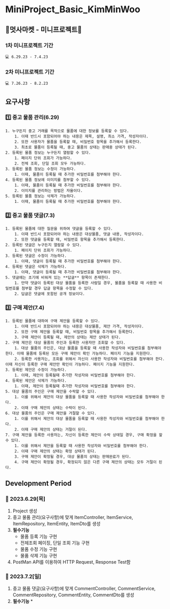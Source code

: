 # MiniProject_Basic_KimMinWoo

## 🦁멋사마켓 - 미니프로젝트🦁

### 1차 미니프로젝트 기간
```text
💻 6.29.23 - 7.4.23
```

### 2차 미니프로젝트 기간
```text
💻 7.26.23 - 8.2.23
```

## 요구사항

### 1️⃣ 중고 물품 관리(6.29)

```text
1. 누구든지 중고 거래를 목적으로 물품에 대한 정보를 등록할 수 있다. 
    1. 이때 반드시 포함되어야 하는 내용은 제목, 설명, 최소 가격, 작성자이다.
    2. 또한 사용자가 물품을 등록할 때, 비밀번호 항목을 추가해서 등록한다.
    3. 최초로 물품이 등록될 때, 중고 물품의 상태는 판매중 상태가 된다.
2. 등록된 물품 정보는 누구든지 열람할 수 있다. 
    1. 페이지 단위 조회가 가능하다.
    2. 전체 조회, 단일 조회 모두 가능하다.
3. 등록된 물품 정보는 수정이 가능하다. 
    1. 이때, 물품이 등록될 때 추가한 비밀번호를 첨부해야 한다.
4. 등록된 물품 정보에 이미지를 첨부할 수 있다.
    1. 이때, 물품이 등록될 때 추가한 비밀번호를 첨부해야 한다.
    2. 이미지를 관리하는 방법은 자율이다.
5. 등록된 물품 정보는 삭제가 가능하다. 
    1. 이때, 물품이 등록될 때 추가한 비밀번호를 첨부해야 한다.
```
### 2️⃣ 중고 물품 댓글(7.3)

```text
1. 등록된 물품에 대한 질문을 위하여 댓글을 등록할 수 있다. 
    1. 이때 반드시 포함되어야 하는 내용은 대상물품, 댓글 내용, 작성자이다.
    2. 또한 댓글을 등록할 때, 비밀번호 항목을 추가해서 등록한다.
2. 등록된 댓글은 누구든지 열람할 수 있다. 
    1. 페이지 단위 조회가 가능하다.
3. 등록된 댓글은 수정이 가능하다. 
    1. 이때, 댓글이 등록될 때 추가한 비밀번호를 첨부해야 한다.
4. 등록된 댓글은 삭제가 가능하다. 
    1. 이때, 댓글이 등록될 때 추가한 비밀번호를 첨부해야 한다.
5. 댓글에는 초기에 비워져 있는 **답글** 항목이 존재한다. 
    1. 만약 댓글이 등록된 대상 물품을 등록한 사람일 경우, 물품을 등록할 때 사용한 비밀번호를 첨부할 경우 답글 항목을 수정할 수 있다.
    2. 답글은 댓글에 포함된 공개 정보이다.
```
### 3️⃣ 구매 제안(7.4)
```text
1. 등록된 물품에 대하여 구매 제안을 등록할 수 있다. 
    1. 이때 반드시 포함되어야 하는 내용은 대상물품, 제안 가격, 작성자이다.
    2. 또한 구매 제안을 등록할 때, 비밀번호 항목을 추가해서 등록한다.
    3. 구매 제안이 등록될 때, 제안의 상태는 제안 상태가 된다.
2. 구매 제안은 대상 물품의 주인과 등록한 사용자만 조회할 수 있다.
    1. 대상 물품의 주인은, 대상 물품을 등록할 때 사용한 작성자와 비밀번호를 첨부해야 한다. 이때 물품에 등록된 모든 구매 제안이 확인 가능하다. 페이지 기능을 지원한다.
    2. 등록한 사용자는, 조회를 위해서 자신이 사용한 작성자와 비밀번호를 첨부해야 한다. 이때 자신이 등록한 구매 제안만 확인이 가능하다. 페이지 기능을 지원한다.
3. 등록된 제안은 수정이 가능하다. 
    1. 이때, 제안이 등록될때 추가한 작성자와 비밀번호를 첨부해야 한다.
4. 등록된 제안은 삭제가 가능하다. 
    1. 이때, 제안이 등록될때 추가한 작성자와 비밀번호를 첨부해야 한다.
5. 대상 물품의 주인은 구매 제안을 수락할 수 있다. 
    1. 이를 위해서 제안의 대상 물품을 등록할 때 사용한 작성자와 비밀번호를 첨부해야 한다.
    2. 이때 구매 제안의 상태는 수락이 된다.
6. 대상 물품의 주인은 구매 제안을 거절할 수 있다. 
    1. 이를 위해서 제안의 대상 물품을 등록할 때 사용한 작성자와 비밀번호를 첨부해야 한다.
    2. 이때 구매 제안의 상태는 거절이 된다.
7. 구매 제안을 등록한 사용자는, 자신이 등록한 제안이 수락 상태일 경우, 구매 확정을 할 수 있다. 
    1. 이를 위해서 제안을 등록할 때 사용한 작성자와 비밀번호를 첨부해야 한다.
    2. 이때 구매 제안의 상태는 확정 상태가 된다.
    3. 구매 제안이 확정될 경우, 대상 물품의 상태는 판매완료가 된다.
    4. 구매 제안이 확정될 경우, 확정되지 않은 다른 구매 제안의 상태는 모두 거절이 된다.
```
## Development Period

### 📆 2023.6.29[목]
1. Project 생성
2. 중고 물품 관리(요구사항)에 맞게 ItemController, ItemService, ItemRepository, ItemEntity, ItemDto를 생성
3. <b>필수기능</b>
    * 물품 등록 기능 구현
    * 전체조회 페이징, 단일 조회 기능 구현
    * 물품 수정 기능 구현
    * 물품 삭제 기능 구현
4. PostMan API를 이용하여 HTTP Request, Response Test함

### 📆 2023.7.2[일]
1. 중고 물품 댓글(요구사항)에 맞게 CommentController, CommentService, CommentRepository, CommentEntity, CommentDto를 생성
2. <b>필수기능</b>
    * 
